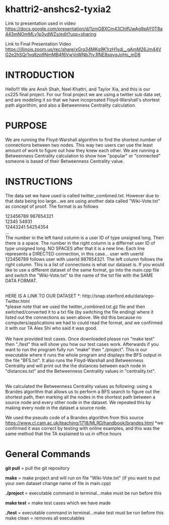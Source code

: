 # khattri2-anshcs2-tyxia2

Link to presentation used in video https://docs.google.com/presentation/d/1zmGBXCm43ChIfUwAg9eAY0T8a443mNOmMLy1p3ydWZs/edit?usp=sharing

Link to Final Presentation Video https://illinois.zoom.us/rec/share/xGrq34MKg9K1rzH1sdj__gAmM26Jm44VG2e2hSQr1vq8zp9NmMB4f6VwVoWNb7ty.RNE8sqyqJoHo_mD8 



# **INTRODUCTION** #

Hello!!! We are Ansh Shah, Neel Khattri, and Taylor Xia, and this is our cs225 final project. For our final project we are using a twitter sub data set, and are modeling it so that we have incoproated Floyd-Warshall's shortest path algorithim, and also a Betweenness Centrality calculation. 

# **PURPOSE** #

We are running the Floyd-Warshall algorithm to find the shortest number of connections between two nodes. This way two users can use the least amount of work to figure out how they knew each other. We are running a Betweenness Centrality calculation to show how "popular" or "connected" someone is based of their Betweenness Centrality value.

# **INSTRUCTIONS** #

The data set we have used is called twitter_combined.txt. However due to that data being too large...we are using another data called "Wiki-Vote.txt" as concept of proof. The format is as follows

123456789 987654321 <br />
12345 54931 <br />
12443241 54254354 <br />
...
<br />
The number in the left hand column is a user ID of type unsigned long. Then there is a space. The number in the right column is a differnet user ID of type unsigned long. NO SPACES after that it is a new line. Each line represents a DIRECTED connection, in this case... user with userId 123456789 follows user with userId 987654321. The left column follows the right column. This is a list of connections is what our dataset is. If you would like to use a different dataset of the same format, go into the main.cpp file and switch the "Wiki-Vote.txt" to the name of the txt file with the SAME DATA FORMAT.

<br />
HERE IS A LINK TO OUR DATASET *: http://snap.stanford.edu/data/ego-Twitter.html<br />
*please note that we used the twitter_combined.txt.gz file and then switched/converted it to a txt file (by switching the file ending) where it listed out the connections as seen above. We did this because no computers/applications we had to could read the format, and we confirmed it with our TA Alex Shi who said it was good.

<br />
<br />
We have provided test cases. Once downloaded please run "make test" then "./test" this will show you how our test cases work. Afterwards if you want to run the program fully run "make" then "./project". This is our executable where it runs the whole program and displays the BFS output in the file "BFS.txt". It also runs the Floyd-Warshall and Betweenness Centrality and will print out the the distances between each node in "distances.txt" and the Betweenness Centrality values in "centrality.txt".

<br />
<br />

We calculated the Betweenness Centrality values as following: using a Brandes algorithm that allows us to perform a BFS search to figure out the shortest path, then marking all the nodes in the shortest path between a source node and every other node in the dataset. We repeated this by making every node in the dataset a source node.

We used the pseudo code of a Brandes algorithm from this source
https://www.cl.cam.ac.uk/teaching/1718/MLRD/handbook/brandes.html
*we confirmed it was correct by testing with online examples, and this was the same method that the TA explained to us in office hours

# **General Commands** #

**git pull** = pull the git repository

**make** = make project and will run on file "Wiki-Vote.txt" (if you want to put your own dataset change name of file in main.cpp)

**./project** = executable command in terminal...make must be run before this

**make test** = make test cases which we have made

**./test** = executable command in terminal...make test must be run before this
make clean = removes all executables


